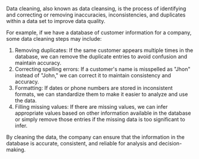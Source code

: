 Data cleaning, also known as data cleansing, is the process of identifying and correcting or removing inaccuracies, inconsistencies, and duplicates within a data set to improve data quality. 

For example, if we have a database of customer information for a company, some data cleaning steps may include:

1. Removing duplicates: If the same customer appears multiple times in the database, we can remove the duplicate entries to avoid confusion and maintain accuracy.
2. Correcting spelling errors: If a customer's name is misspelled as "Jhon" instead of "John," we can correct it to maintain consistency and accuracy.
3. Formatting: If dates or phone numbers are stored in inconsistent formats, we can standardize them to make it easier to analyze and use the data.
4. Filling missing values: If there are missing values, we can infer appropriate values based on other information available in the database or simply remove those entries if the missing data is too significant to infer. 

By cleaning the data, the company can ensure that the information in the database is accurate, consistent, and reliable for analysis and decision-making.